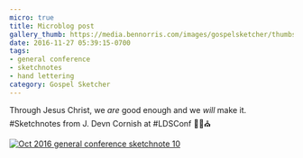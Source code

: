 ```yaml
---
micro: true
title: Microblog post
gallery_thumb: https://media.bennorris.com/images/gospelsketcher/thumbs/oct-16-1-cornish.jpg
date: 2016-11-27 05:39:15-0700
tags:
- general conference
- sketchnotes
- hand lettering
category: Gospel Sketcher
---
```


Through Jesus Christ, we *are* good enough and we *will* make it.
#Sketchnotes from J. Devn Cornish at #LDSConf ✍🏼⛪️

[![Oct 2016 general conference sketchnote 10](https://media.bennorris.com/images/gospelsketcher/general-conference/oct-2016/oct-16-1-cornish.jpg)](https://media.bennorris.com/images/gospelsketcher/general-conference/oct-2016/oct-16-1-cornish.jpg)